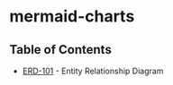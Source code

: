mermaid-charts
==

## Table of Contents

* [ERD-101](docs/erd-101.md) - Entity Relationship Diagram

